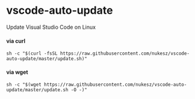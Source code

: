 # vscode-auto-update
Update Visual Studio Code on Linux

#### via curl

```shell
sh -c "$(curl -fsSL https://raw.githubusercontent.com/nukesz/vscode-auto-update/master/update.sh)"
```

#### via wget

```shell
sh -c "$(wget https://raw.githubusercontent.com/nukesz/vscode-auto-update/master/update.sh -O -)"
```